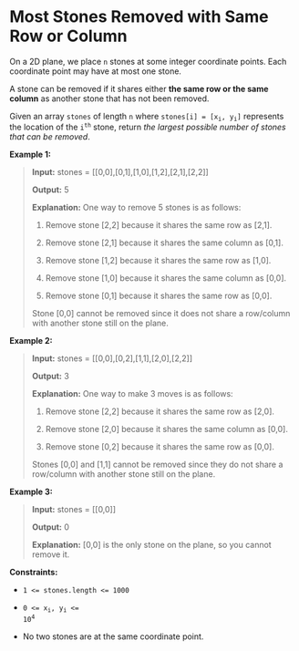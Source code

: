 # Most Stones Removed with Same Row or Column

On a 2D plane, we place <code>n</code> stones at some integer coordinate points. Each coordinate point may have at most one stone.

A stone can be removed if it shares either **the same row or the same column** as another stone that has not been removed.

Given an array <code>stones</code> of length <code>n</code> where <code>stones[i] = [x<sub>i</sub>, y<sub>i</sub>]</code> represents the location of the <code>i<sup>th</sup></code> stone, return *the largest possible number of stones that can be removed*.


**Example 1:**
>
> **Input:** stones = [[0,0],[0,1],[1,0],[1,2],[2,1],[2,2]]
>
> **Output:** 5
>
> **Explanation:** One way to remove 5 stones is as follows:
>
> 1. Remove stone [2,2] because it shares the same row as [2,1].
>
> 2. Remove stone [2,1] because it shares the same column as [0,1].
>
> 3. Remove stone [1,2] because it shares the same row as [1,0].
>
> 4. Remove stone [1,0] because it shares the same column as [0,0].
>
> 5. Remove stone [0,1] because it shares the same row as [0,0].
>
> Stone [0,0] cannot be removed since it does not share a row/column with another stone still on the plane.

**Example 2:**
>
> **Input:** stones = [[0,0],[0,2],[1,1],[2,0],[2,2]]
>
> **Output:** 3
>
> **Explanation:** One way to make 3 moves is as follows:
>
> 1. Remove stone [2,2] because it shares the same row as [2,0].
>
> 2. Remove stone [2,0] because it shares the same column as [0,0].
>
> 3. Remove stone [0,2] because it shares the same row as [0,0].
>
> Stones [0,0] and [1,1] cannot be removed since they do not share a row/column with another stone still on the plane.

**Example 3:**
>
> **Input:** stones = [[0,0]]
>
> **Output:** 0
>
> **Explanation:** [0,0] is the only stone on the plane, so you cannot remove it.


**Constraints:**

- <code>1 &lt;= stones.length &lt;= 1000</code>

- <code>0 &lt;= x<sub>i</sub>, y<sub>i</sub> &lt;= 10<sup>4</sup></code>

- No two stones are at the same coordinate point.
